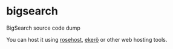 # bigsearch
BigSearch source code dump

You can host it using [rosehost](https://github.com/rosewareorg/rosehost), [ekerö](https://github.com/rosewareorg/ekero) or other web hosting tools.
